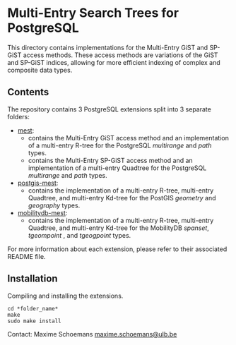 Multi-Entry Search Trees for PostgreSQL
=====================================================

This directory contains implementations for the Multi-Entry GiST and SP-GiST access methods.
These access methods are variations of the GiST and SP-GiST indices, allowing for more efficient
indexing of complex and composite data types.

Contents
--------

The repository contains 3 PostgreSQL extensions split into 3 separate folders:

- [mest](mest): 
    - contains the Multi-Entry GiST access method and an implementation of a multi-entry R-tree for the PostgreSQL *multirange* and *path* types.
    - contains the Multi-Entry SP-GiST access method and an implementation of a multi-entry Quadtree for the PostgreSQL *multirange* and *path* types.
- [postgis-mest](contrib/postgis-mest): 
    - contains the implementation of a multi-entry R-tree, multi-entry Quadtree, and multi-entry Kd-tree for the PostGIS *geometry* and *geography* types.
- [mobilitydb-mest](contrib/mobilitydb-mest): 
    - contains the implementation of a multi-entry R-tree, multi-entry Quadtree, and multi-entry Kd-tree for the MobilityDB *spanset*, *tgeompoint* , and *tgeogpoint* types.
    
For more information about each extension, please refer to their associated README file.

Installation
------------

Compiling and installing the extensions.
```
cd *folder_name*
make
sudo make install
```

Contact:
  Maxime Schoemans  <maxime.schoemans@ulb.be>

